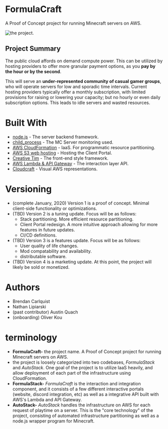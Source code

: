 # FormulaCraft
A Proof of Concept project for running Minecraft servers on AWS.

![the project.](media/FormulaCraftdetailV2.png)

## Project Summary

The public cloud affords on demand compute power. This can be utilized by hosting providers to offer more granular payment options, as you **pay by the hour or by the second**.

This will serve an **under-represented community of casual gamer groups**, who will operate servers for low and sporadic time intervals. Current hosting providers typically offer a monthly subscription, with limited provisions for raising or lowering your capacity; but no hourly or even daily subscription options. This leads to idle servers and wasted resources.


# Built With
- [node.js](https://nodejs.org/en/) - The server backend framework.
- [child_process](https://nodejs.org/api/child_process.html) - The MC Server monitoring used.
- [AWS CloudFormation](https://aws.amazon.com/cloudformation/) - IaaS. For programmatic resource partitioning.
- [AWS S3 web hosting](https://docs.aws.amazon.com/AmazonS3/latest/dev/WebsiteHosting.html) - Hosting the Client Portal.
- [Creative Tim](https://www.creative-tim.com/product/material-dashboard-pro-react) - The front-end style framework.
- [AWS Lambda & API Gateway](https://aws.amazon.com/api-gateway/) - The interaction layer API.
- [Cloudcraft](https://cloudcraft.co/) - Visual AWS representations.

# Versioning

- (complete January, 2020) Version 1 is a proof of concept. Minimal client-side functionality or optimizations.
- (TBD) Version 2 is a tuning update. Focus will be as follows:
  - Stack partitioning. More efficient resource partitioning.
  - Client Portal redesign. A more intuitive approach allowing for more features in future updates.
  - CI/CD definitions.
- (TBD) Version 3 is a features update. Focus will be as follows:
  - User quality of life changes.
  - Mod compatability and availability.
  - distributable software.
- (TBD) Version 4 is a marketing update. At this point, the project will likely be sold or monetized.

# Authors

- Brendan Carlquist
- Nathan Lipiarski
- (past contributor) Austin Quach
- (onboarding) Oliver Kou

# terminology
- **FormulaCraft-** the project name. A Proof of Concept project for running Minecraft servers on AWS.
- the project is loosely categorized into two codebases, *FormulaStack* and *AutoStack*. One goal of the project is to utilize IaaS heavily, and allow deployment of each part of the infrastructure using CloudFormation.
- **FormulaStack-** *FormulaCraft* is the interaction and integration component, and it consists of a few different interactive portals (website, discord integration, etc) as well as a integrative API built with AWS's Lambda and API Gateway.
- **AutoStack-** *AutoStack* handles the infrastructure on AWS for each request of playtime on a server. This is the "core technology" of the project, consisting of automated infrastructure partitioning as well as a node.js wrapper program for Minecraft.
